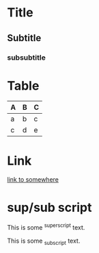 # Title
## Subtitle
### subsubtitle

# Table

|A|B|C|
|-|-|-|
|a|b|c|
|c|d|e|

# Link
[link to somewhere](http://link.to.somewhere)

# sup/sub script
This is some <sup>superscript</sup> text.

This is some <sub>subscript</sub> text.
